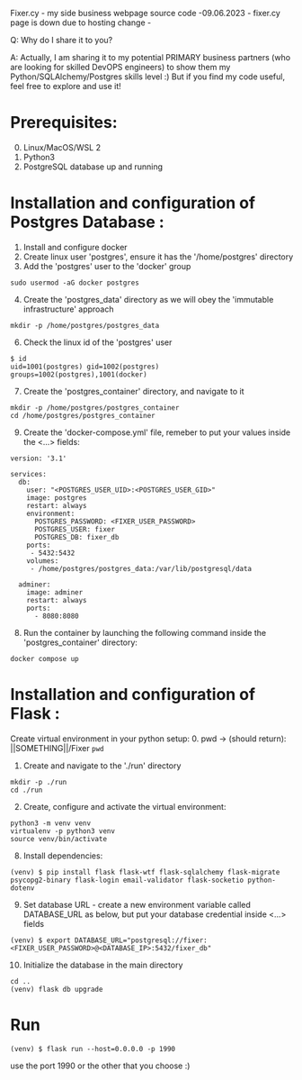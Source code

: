Fixer.cy - my side business webpage source code
-09.06.2023 - fixer.cy page is down due to hosting change -

 Q: Why do I share it to you?

 A: Actually, I am sharing it to my potential PRIMARY business partners (who are looking for skilled DevOPS engineers) to show them my Python/SQLAlchemy/Postgres skills level :) But if you find my code useful, feel free to explore and use it!


# Prerequisites:
0. Linux/MacOS/WSL 2
1. Python3
2. PostgreSQL database up and running

# Installation and configuration of Postgres Database :
1. Install and configure docker
2. Create linux user 'postgres', ensure it has the '/home/postgres' directory
3. Add the 'postgres' user to the 'docker' group 
```
sudo usermod -aG docker postgres
```
4. Create the 'postgres_data' directory as we will obey the 'immutable infrastructure' approach
```
mkdir -p /home/postgres/postgres_data
```
6. Check the linux id of the 'postgres' user
 ```
$ id
uid=1001(postgres) gid=1002(postgres) groups=1002(postgres),1001(docker)
```
7. Create the 'postgres_container' directory, and navigate to it
```
mkdir -p /home/postgres/postgres_container
cd /home/postgres/postgres_container
```
9. Create the 'docker-compose.yml' file, remeber to put your values inside the <...> fields:
```
version: '3.1'

services:
  db:
    user: "<POSTGRES_USER_UID>:<POSTGRES_USER_GID>"
    image: postgres
    restart: always
    environment:
      POSTGRES_PASSWORD: <FIXER_USER_PASSWORD>
      POSTGRES_USER: fixer
      POSTGRES_DB: fixer_db
    ports:
     - 5432:5432
    volumes:
     - /home/postgres/postgres_data:/var/lib/postgresql/data

  adminer:
    image: adminer
    restart: always
    ports:
      - 8080:8080
```
8. Run the container by launching the following command inside the 'postgres_container' directory:
```
docker compose up
```


# Installation and configuration of Flask :
Create virtual environment in your python setup:
0. pwd -> (should return): ||SOMETHING||/Fixer
```pwd```
1. Create and navigate to the './run' directory
```
mkdir -p ./run
cd ./run
```
2. Create, configure and activate the virtual environment:
```
python3 -m venv venv
virtualenv -p python3 venv
source venv/bin/activate
```
8. Install dependencies:
```
(venv) $ pip install flask flask-wtf flask-sqlalchemy flask-migrate psycopg2-binary flask-login email-validator flask-socketio python-dotenv
```
9. Set database URL - create a new environment variable called DATABASE_URL as below, but put your database credential inside <...> fields
```
(venv) $ export DATABASE_URL="postgresql://fixer:<FIXER_USER_PASSWORD>@<DATABASE_IP>:5432/fixer_db"
```
10. Initialize the database in the main directory
```
cd ..
(venv) flask db upgrade
```



# Run
```
(venv) $ flask run --host=0.0.0.0 -p 1990
```
use the port 1990 or the other that you choose :)
